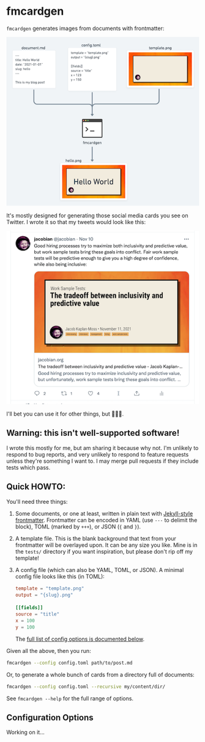# fmcardgen

`fmcardgen` generates images from documents with frontmatter:

![](docs/fmcardgen.png)

It's mostly designed for generating those social media cards you see on Twitter. I wrote it so that my tweets would look like this:

![](docs/toot.png)

I'll bet you can use it for other things, but 🤷🏻‍♂️.

## Warning: this isn't well-supported software!

I wrote this mostly for me, but am sharing it because why not. I'm unlikely to respond to bug reports, and very unlikely to respond to feature requests unless they're something I want to. I may merge pull requests if they include tests which pass.

## Quick HOWTO:

You'll need three things:

1. Some documents, or one at least, written in plain text with [Jekyll-style frontmatter](https://jekyllrb.com/docs/front-matter/). Frontmatter can be encoded in YAML (use `---` to delimit the block), TOML (marked by `+++`), or JSON (`{` and `}`).
2. A template file. This is the blank background that text from your frontmatter will be overlayed upon. It can be any size you like. Mine is in the `tests/` directory if you want inspiration, but please don't rip off my template!

3. A config file (which can also be YAML, TOML, or JSON). A minimal config file looks like this (in TOML):

   ```toml
   template = "template.png"
   output = "{slug}.png"

   [[fields]]
   source = "title"
   x = 100
   y = 100
   ```

   The [full list of config options is documented below](#configuration-options).

Given all the above, then you run:

```bash
fmcardgen --config config.toml path/to/post.md
```

Or, to generate a whole bunch of cards from a directory full of documents:

```bash
fmcardgen --config config.toml --recursive my/content/dir/
```

See `fmcardgen --help` for the full range of options.

## Configuration Options

Working on it...
